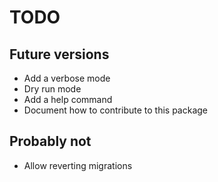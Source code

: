 # TODO

## Future versions

- Add a verbose mode
- Dry run mode
- Add a help command
- Document how to contribute to this package

## Probably not

- Allow reverting migrations